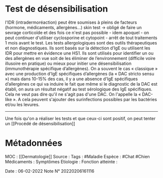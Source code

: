 # Test de désensibilisation

l'IDR (intradermoréaction) peut être soumises à pleins de facteurs (hormone, médicaments, allergènes...)
	skin test → obligé de faire un sevrage corticoïde et des fois ce n'est pas possible
	-   idem apoquel
	-   on peut continuer d'utiliser cyclosporine et cytopoint
	-   arrêt de tout traitements 1 mois avant le test.
	Les tests allergologiques sont des outils thérapeutiques et non diagnostiques. Ils sont basés sur la détection d’IgE ou utilisent les IDR pour mettre en évidence une HS1. Ils sont utilisés pour identifier un ou des allergènes en vue soit de les éliminer de l’environnement (difficile voire illusoire en pratique) ou mieux pour initier une désensibilisation (immunothérapie spécifique d’allergènes).
	On a souvent le cas « classique » avec une production d'IgE spécifiques d’allergènes (la « DAC stricto sensu ») mais dans 10-15% des cas, il y a une absence d'IgE spécifiques d’allergènes ce qui va induire le fait que même si le diagnostic de la DAC est établi, on aura un résultat négatif au test sérologique des IgE spécifiques. Cela ne veut pas dire qu'il ne s'agit pas d'une DAC. On l'appelle la « DAC-like ». A cela peuvent s'ajouter des surinfections possibles par les bactéries et/ou les levures.
	
***
Une fois qu'on a réaliser les tests et que ceux-ci sont positif, on peut tenter un [[Procédé de désensibilisation]]

# Métadonnées
MOC : [[Dermatologie]]
Source :
Tags : #Maladie 
	Espèce : #Chat #Chien 
	Médicaments :
	Symptômes
	Etiologie :
	Fonction atteinte :
	
Date : 06-02-2022
Note N° 20220206161116